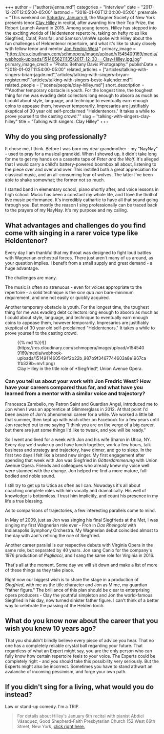 +++
author = ["authors/jenna.md"]
categories = "Interview"
date = "2017-12-20T12:05:00-05:00"
lastmod = "2018-01-02T12:04:00-05:00"
preamble = "This weekend on [Saturday, January 6](http://www.wagnersocietyny.org/flyerrecital010618.pdf), the Wagner Society of New York presents tenor [Clay Hilley](/scene/people/clay-hilley/) in recital, after awarding him their Top Prize, the Robert Launch Award in 2015. Among young tenors, Hilley has stepped into the exciting worlds of Heldentenor repertoire, taking on hefty roles like Siegfried, Calaf, Parsifal, and Samson.\n\nWe spoke with Hilley about the fun challenges of Heldentenor repertoire, and what it's like to study closely with fellow tenor and mentor [Jon Fredric West](http://www.guybarzilayartists.com/Jon-Fredric-West)."
primary_image = "https://res.cloudinary.com/schmopera/image/upload/v1545409169/media/webhook-uploads/1514656211135/2017-12-30---Clay-Hilley.jpg.jpg"
primary_image_credit = "Photo: Bethany Davis Photography."
publishDate = "2018-01-02T11:54:00-05:00"
related_articles = ["articles/talking-with-singers-brian-jagde.md","articles/talking-with-singers-bryan-register.md","articles/talking-with-singers-beste-kalender.md"]
related_people = ["scene/people/clay-hilley.md"]
short_description = "&quot;Another temporary obstacle is youth. For the longest time, the toughest thing for me was evading debt collectors long enough to absorb as much as I could about style, language, and technique to eventually earn enough coins to appease them, however temporarily. Impresarios are justifiably skeptical of 30 year old self-proclaimed &quot;Heldentenors.&quot; It takes a while to prove yourself to the casting crowd.&quot;"
slug = "talking-with-singers-clay-hilley"
title = "Talking with singers: Clay Hilley"
+++

## Why do you sing professionally?

It chose me, I think. Before I was born my dear grandmother - my "NayNay" - used to pray for a musical grandkid.  When I showed up, it didn't take long for me to get my hands on a cassette tape of *Peter and the Wolf*.  It's alleged that I would carry a child's battery-powered boombox all about, listening to the piece over and over and over.  This instilled both a great appreciation for classical music, and an all-consuming fear of wolves.  The latter I've been able to shake somewhat; the former not so much.  

I started band in elementary school, piano shortly after, and voice lessons in high school.  Music has been a constant my whole life, and I love the thrill of live music performance.  It's incredibly cathartic to have all that sound going through you.  But mostly the reason I sing professionally can be traced back to the prayers of my NayNay.  It's my purpose and my calling.

## What advantages and challenges do you find come with singing in a rarer voice type like Heldentenor?

Every day I am thankful that my throat was designed to fight loud battles with Wagnerian orchestral forces.  There just aren't many of us around, as your question implies.  I benefit from a small supply and great demand - a huge advantage.  

The challenges are many. 

The music is often so strenuous - even for voices appropriate to the repertoire - a solid technique is the *sine qua non* bare-minimum requirement, and one not easily or quickly acquired. 

Another temporary obstacle is youth. For the longest time, the toughest thing for me was evading debt collectors long enough to absorb as much as I could about style, language, and technique to eventually earn enough coins to appease them, however temporarily.  Impresarios are justifiably skeptical of 30 year old self-proclaimed "Heldentenors."  It takes a while to prove yourself to the casting crowd.

<figure data-type="image">{{% md %}}![](https://res.cloudinary.com/schmopera/image/upload/v1545409169/media/webhook-uploads/1514911460549/f2b22b_987b9f3467744603a8e1967ca1fb329b~mv1.png)
<figcaption>Clay Hilley in the title role of *Siegfried*, Union Avenue Opera.</figcaption>
</figure>
 
### Can you tell us about your work with Jon Fredric West? How have your careers compared thus far, and what have you learned from a mentor with a similar voice and trajectory?

Francesca Zambello, my Patron Saint and Guardian Angel, introduced me to Jon when I was an apprentice at Glimmerglass in 2012.  At that point I'd been aware of Jon's phenomenal career for a while.  We worked a little bit that summer, then kept up with each other on Facebook for a few years until Jon reached out to me saying "I think you are on the verge of a big career, but there are just some things I'd like to tweak, and you will be ready."  

So I went and lived for a week with Jon and his wife Sharon in Utica, NY.  Every day we'd wake up and have lunch together, work a few hours, talk business and strategy and trajectory, have dinner, and go to sleep. In the first two days I felt like a brand new singer.  My first engagement after spending that week with Jon was Siegfried in *Götterdämmerung* with Union Avenue Opera.  Friends and colleagues who already knew my voice well were stunned with the change.  Jon helped me find a more mature, full-bodied and noble sound. 

I still try to get up to Utica as often as I can. Nowadays it's all about coaching complete roles with him vocally and dramatically. His well of knowledge is bottomless.  I trust him implicitly, and count his presence in my life a true blessing.

As to comparisons of trajectories, a few interesting parallels come to mind. 

In May of 2009, just as Jon was singing his final Siegfrieds at the Met,  I was singing my first Wagnerian role ever - Froh in *Das Rheingold* with Indianapolis Symphony Orchestra.  My Wagnerian debut coincided almost to the day with Jon's retiring the role of Siegfried.  

Another career parallel is our respective debuts with Virginia Opera in the same role, but separated by 40 years.  Jon sang Canio for the company's 1976 production of *Pagliacci*, and I sang the same role for Virginia in 2016.  

That's all at the moment.  Some day we will sit down and make a list of more of these things as they take place.

Right now our biggest wish is to share the stage in a production of *Siegfried*, with me as the title character and Jon as Mime, my guardian "father figure."  The brilliance of this plan should be clear to enterprising opera producers - Clay the youthful simpleton and Jon the world-famous Siegfried in his day, now turned sinister father figure.  I can't think of a better way to celebrate the passing of the Helden torch. 

## What do you know now about the career that you wish you knew 10 years ago?

That you shouldn't blindly believe every piece of advice you hear.  That no one has a completely reliable crystal ball regarding your future.  That regardless of what an Expert might say, you are the only person who can fully know how certain repertoire feels to your voice.  The Experts could be completely right - and you should take this possibility very seriously.  But the Experts might also be incorrect. Sometimes you have to stand athwart an avalanche of incoming pessimism, and forge your own path.  

## If you didn't sing for a living, what would you do instead?

Law or stand-up comedy.  I'm a TRIP. 

>For details about Hilley's January 6th recital with pianist Abdiel Vásaquez, Good Shepherd-Faith Presbyterian Church 152 West 66th Street, New York, [click right here.](http://www.wagnersocietyny.org/flyerrecital010618.pdf)
